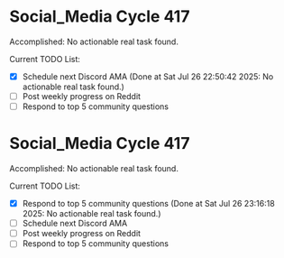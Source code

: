 # Social_Media Cycle 417

Accomplished: No actionable real task found.

Current TODO List:

- [x] Schedule next Discord AMA  (Done at Sat Jul 26 22:50:42 2025: No actionable real task found.)
- [ ] Post weekly progress on Reddit
- [ ] Respond to top 5 community questions

# Social_Media Cycle 417

Accomplished: No actionable real task found.

Current TODO List:

- [x] Respond to top 5 community questions  (Done at Sat Jul 26 23:16:18 2025: No actionable real task found.)
- [ ] Schedule next Discord AMA
- [ ] Post weekly progress on Reddit
- [ ] Respond to top 5 community questions